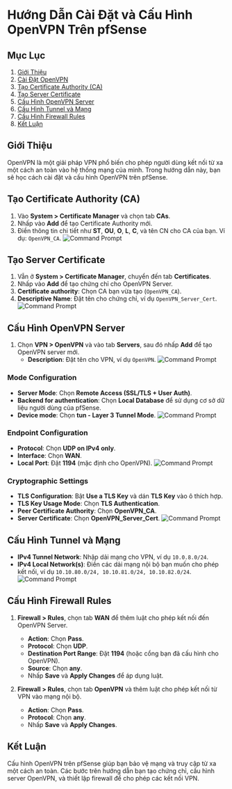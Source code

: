 # Hướng Dẫn Cài Đặt và Cấu Hình OpenVPN Trên pfSense

## Mục Lục
1. [Giới Thiệu](#giới-thiệu)
2. [Cài Đặt OpenVPN](#cài-đặt-openvpn)
3. [Tạo Certificate Authority (CA)](#tạo-certificate-authority-ca)
4. [Tạo Server Certificate](#tạo-server-certificate)
5. [Cấu Hình OpenVPN Server](#cấu-hình-openvpn-server)
6. [Cấu Hình Tunnel và Mạng](#cấu-hình-tunnel-và-mạng)
7. [Cấu Hình Firewall Rules](#cấu-hình-firewall-rules)
8. [Kết Luận](#kết-luận)

## Giới Thiệu
OpenVPN là một giải pháp VPN phổ biến cho phép người dùng kết nối từ xa một cách an toàn vào hệ thống mạng của mình. Trong hướng dẫn này, bạn sẽ học cách cài đặt và cấu hình OpenVPN trên pfSense.

## Tạo Certificate Authority (CA)
1. Vào **System > Certificate Manager** và chọn tab **CAs**.
2. Nhấp vào **Add** để tạo Certificate Authority mới.
3. Điền thông tin chi tiết như **ST**, **OU**, **O**, **L**, **C**, và tên CN cho CA của bạn. Ví dụ: `OpenVPN_CA`.
   ![Command Prompt](https://github.com/tudv1989/NhanHoa/blob/main/Docs/Picture/Pfsense/1.png)

## Tạo Server Certificate
1. Vẫn ở **System > Certificate Manager**, chuyển đến tab **Certificates**.
2. Nhấp vào **Add** để tạo chứng chỉ cho OpenVPN Server.
3. **Certificate authority**: Chọn CA bạn vừa tạo (`OpenVPN_CA`).
4. **Descriptive Name**: Đặt tên cho chứng chỉ, ví dụ `OpenVPN_Server_Cert`.
   ![Command Prompt](https://github.com/tudv1989/NhanHoa/blob/main/Docs/Picture/Pfsense/2.png)
   
## Cấu Hình OpenVPN Server
1. Chọn **VPN > OpenVPN** và vào tab **Servers**, sau đó nhấp **Add** để tạo OpenVPN server mới.
   - **Description**: Đặt tên cho VPN, ví dụ `OpenVPN`.
   ![Command Prompt](https://github.com/tudv1989/NhanHoa/blob/main/Docs/Picture/Pfsense/3.png)

### Mode Configuration
- **Server Mode**: Chọn **Remote Access (SSL/TLS + User Auth)**.
- **Backend for authentication**: Chọn **Local Database** để sử dụng cơ sở dữ liệu người dùng của pfSense.
- **Device mode**: Chọn **tun - Layer 3 Tunnel Mode**.
  ![Command Prompt](https://github.com/tudv1989/NhanHoa/blob/main/Docs/Picture/Pfsense/4.png)

### Endpoint Configuration
- **Protocol**: Chọn **UDP on IPv4 only**.
- **Interface**: Chọn **WAN**.
- **Local Port**: Đặt **1194** (mặc định cho OpenVPN).
  ![Command Prompt](https://github.com/tudv1989/NhanHoa/blob/main/Docs/Picture/Pfsense/5.png)

### Cryptographic Settings
- **TLS Configuration**: Bật **Use a TLS Key** và dán **TLS Key** vào ô thích hợp.
- **TLS Key Usage Mode**: Chọn **TLS Authentication**.
- **Peer Certificate Authority**: Chọn **OpenVPN_CA**.
- **Server Certificate**: Chọn **OpenVPN_Server_Cert**.
  ![Command Prompt](https://github.com/tudv1989/NhanHoa/blob/main/Docs/Picture/Pfsense/6.png)

## Cấu Hình Tunnel và Mạng
- **IPv4 Tunnel Network**: Nhập dải mạng cho VPN, ví dụ `10.0.8.0/24`.
- **IPv4 Local Network(s)**: Điền các dải mạng nội bộ bạn muốn cho phép kết nối, ví dụ `10.10.80.0/24, 10.10.81.0/24, 10.10.82.0/24`.
  ![Command Prompt](https://github.com/tudv1989/NhanHoa/blob/main/Docs/Picture/Pfsense/7.png)

## Cấu Hình Firewall Rules
1. **Firewall > Rules**, chọn tab **WAN** để thêm luật cho phép kết nối đến OpenVPN Server.
   - **Action**: Chọn **Pass**.
   - **Protocol**: Chọn **UDP**.
   - **Destination Port Range**: Đặt **1194** (hoặc cổng bạn đã cấu hình cho OpenVPN).
   - **Source**: Chọn **any**.
   - Nhấp **Save** và **Apply Changes** để áp dụng luật.

2. **Firewall > Rules**, chọn tab **OpenVPN** và thêm luật cho phép kết nối từ VPN vào mạng nội bộ.
   - **Action**: Chọn **Pass**.
   - **Protocol**: Chọn **any**.
   - Nhấp **Save** và **Apply Changes**.

## Kết Luận
Cấu hình OpenVPN trên pfSense giúp bạn bảo vệ mạng và truy cập từ xa một cách an toàn. Các bước trên hướng dẫn bạn tạo chứng chỉ, cấu hình server OpenVPN, và thiết lập firewall để cho phép các kết nối VPN.
